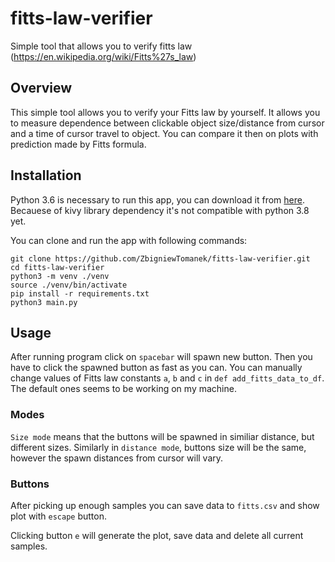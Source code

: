 # fitts-law-verifier
Simple tool that allows you to verify fitts law (https://en.wikipedia.org/wiki/Fitts%27s_law)

## Overview ##

This simple tool allows you to verify your Fitts law by yourself. It allows you to measure dependence between clickable object size/distance from cursor and a time of cursor travel to object. You can compare it then on plots with prediction made by Fitts formula.

## Installation ##

Python 3.6 is necessary to run this app, you can download it from [here](https://www.python.org/downloads/release/python-3612/).
Becauese of kivy library dependency it's not compatible with python 3.8 yet.

You can clone and run the app with following commands:
```
git clone https://github.com/ZbigniewTomanek/fitts-law-verifier.git
cd fitts-law-verifier
python3 -m venv ./venv
source ./venv/bin/activate
pip install -r requirements.txt
python3 main.py
```

## Usage ##

After running program click on `spacebar` will spawn new button. Then you have to click the spawned button as fast as you can.
You can manually change values of Fitts law constants `a`, `b` and `c` in `def add_fitts_data_to_df`. The default ones seems to be working on my machine.


### Modes ###

`Size mode` means that the buttons will be spawned in similiar distance, but different sizes.
Similarly in `distance mode`, buttons size will be the same, however the spawn distances from cursor will vary. 

### Buttons ###
After picking up enough samples you can save data to `fitts.csv` and show plot with `escape` button.

Clicking button `e` will generate the plot, save data and delete all current samples.
